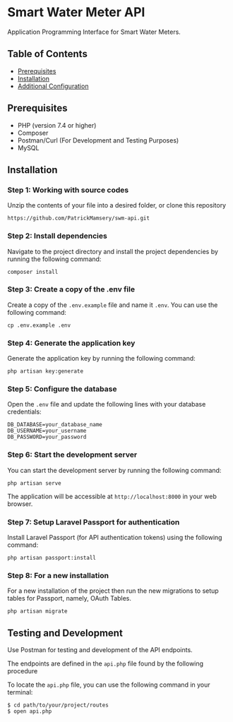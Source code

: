 # Smart Water Meter API

Application Programming Interface for Smart Water Meters.

## Table of Contents
- [Prerequisites](#prerequisites)
- [Installation](#installation)
- [Additional Configuration](#additional-configuration)

<!-- Embed screenshot that's in a public folder in the source codes -->
<!-- ![Screenshot](public/images/screenshot.png) -->

## Prerequisites
- PHP (version 7.4 or higher)
- Composer
- Postman/Curl (For Development and Testing Purposes)
- MySQL

## Installation

### Step 1: Working with source codes

Unzip the contents of your file into a desired folder, or clone this repository

```https://github.com/PatrickMamsery/swm-api.git```

### Step 2: Install dependencies

Navigate to the project directory and install the project dependencies by running the following command:

```composer install```


### Step 3: Create a copy of the .env file

Create a copy of the `.env.example` file and name it `.env`. You can use the following command:

```cp .env.example .env```


### Step 4: Generate the application key

Generate the application key by running the following command:

```php artisan key:generate```


### Step 5: Configure the database

Open the `.env` file and update the following lines with your database credentials:

```
DB_DATABASE=your_database_name
DB_USERNAME=your_username
DB_PASSWORD=your_password
```


### Step 6: Start the development server

You can start the development server by running the following command:

```php artisan serve```


The application will be accessible at `http://localhost:8000` in your web browser.

### Step 7: Setup Laravel Passport for authentication

Install Laravel Passport (for API authentication tokens) using the following command:

```php artisan passport:install```

### Step 8: For a new installation

For a new installation of the project then run the new migrations to setup tables for Passport, namely, OAuth Tables.

```php artisan migrate```

## Testing and Development

Use Postman for testing and development of the API endpoints.

The endpoints are defined in the `api.php` file found by the following procedure

To locate the `api.php` file, you can use the following command in your terminal:

```
$ cd path/to/your/project/routes
$ open api.php
```






